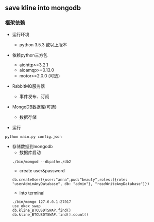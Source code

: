 ## save kline into mongodb 

### 框架依赖
- 运行环境
	- python 3.5.3 或以上版本

- 依赖python三方包
	- aiohttp>=3.2.1
	- aioamqp>=0.13.0
	- motor>=2.0.0 (可选)

- RabbitMQ服务器
    - 事件发布、订阅

- MongoDB数据库(可选)
    - 数据存储



- 运行
```text
python main.py config.json
```

- 存储数据到mongodb
	- 数据库启动
	```text
	./bin/mongod --dbpath=./db2
	```
	- create user&password
	```text
	db.createUser({user:"anna",pwd:"beauty",roles:[{role: "userAdminAnyDatabase", db: "admin"}, "readWriteAnyDatabase"]})
	```
	- into terminal 
	```text
	./bin/mongo 127.0.0.1:27017
	use okex_swap
	db.kline_BTCUSDTSWAP.find()
	db.kline_BTCUSDTSWAP.find().count()
	```


	
	